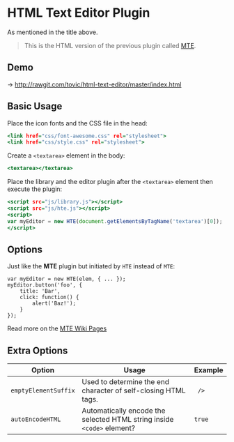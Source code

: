 HTML Text Editor Plugin
=======================

As mentioned in the title above.

> This is the HTML version of the previous plugin called [MTE](https://github.com/tovic/markdown-text-editor "MTE – Markdown Text Editor").

Demo
----

&rarr; http://rawgit.com/tovic/html-text-editor/master/index.html

Basic Usage
-----------

Place the icon fonts and the CSS file in the head:

~~~ .html
<link href="css/font-awesome.css" rel="stylesheet">
<link href="css/style.css" rel="stylesheet">
~~~

Create a `<textarea>` element in the body:

~~~ .html
<textarea></textarea>
~~~

Place the library and the editor plugin after the `<textarea>` element then execute the plugin:

~~~ .html
<script src="js/library.js"></script>
<script src="js/hte.js"></script>
<script>
var myEditor = new HTE(document.getElementsByTagName('textarea')[0]);
</script>
~~~

Options
-------

Just like the **MTE** plugin but initiated by `HTE` instead of `MTE`:

~~~ .javascript
var myEditor = new HTE(elem, { ... });
myEditor.button('foo', {
    title: 'Bar',
    click: function() {
        alert('Baz!');
    }
});
~~~

Read more on the [MTE Wiki Pages](https://github.com/tovic/markdown-text-editor/wiki)

Extra Options
-------------

| Option | Usage | Example |
| ------ | ----- | ------- |
| `emptyElementSuffix` | Used to determine the end character of self-closing HTML tags. | ` />` |
| `autoEncodeHTML` | Automatically encode the selected HTML string inside `<code>` element? | `true` |